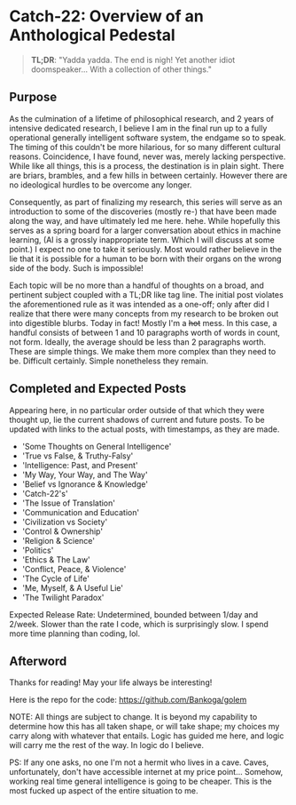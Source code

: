 # Catch-22: Overview of an Anthological Pedestal

> **TL;DR**: "Yadda yadda. The end is nigh! Yet another idiot doomspeaker... With a collection of other things."

## Purpose

As the culmination of a lifetime of philosophical research, and 2 years of intensive dedicated research, I believe I am in the final run up to a fully operational generally intelligent software system, the endgame so to speak. The timing of this couldn't be more hilarious, for so many different cultural reasons. Coincidence, I have found, never was, merely lacking perspective. While like all things, this is a process, the destination is in plain sight. There are briars, brambles, and a few hills in between certainly. However there are no ideological hurdles to be overcome any longer.

Consequently, as part of finalizing my research, this series will serve as an introduction to some of the discoveries (mostly re-) that have been made along the way, and have ultimately led me here. hehe. While hopefully this serves as a spring board for a larger conversation about ethics in machine learning, (AI is a grossly inappropriate term. Which I will discuss at some point.) I expect no one to take it seriously. Most would rather believe in the lie that it is possible for a human to be born with their organs on the wrong side of the body. Such is impossible!

Each topic will be no more than a handful of thoughts on a broad, and pertinent subject coupled with a TL;DR like tag line. The initial post violates the aforementioned rule as it was intended as a one-off; only after did I realize that there were many concepts from my research to be broken out into digestible blurbs. Today in fact! Mostly I'm a ~~hot~~ mess. In this case, a handful consists of between 1 and 10 paragraphs worth of words in count, not form. Ideally, the average should be less than 2 paragraphs worth. These are simple things. We make them more complex than they need to be. Difficult certainly. Simple nonetheless they remain.

## Completed and Expected Posts

Appearing here, in no particular order outside of that which they were thought up, lie the current shadows of current and future posts. To be updated with links to the actual posts, with timestamps, as they are made.

* 'Some Thoughts on General Intelligence'
* 'True vs False, & Truthy-Falsy'
* 'Intelligence: Past, and Present'
* 'My Way, Your Way, and The Way'
* 'Belief vs Ignorance & Knowledge'
* 'Catch-22's'
* 'The Issue of Translation'
* 'Communication and Education'
* 'Civilization vs Society'
* 'Control & Ownership'
* 'Religion & Science'
* 'Politics'
* 'Ethics & The Law'
* 'Conflict, Peace, & Violence'
* 'The Cycle of Life'
* 'Me, Myself, & A Useful Lie'
* 'The Twilight Paradox'

Expected Release Rate: Undetermined, bounded between 1/day and 2/week. Slower than the rate I code, which is surprisingly slow. I spend more time planning than coding, lol.

## Afterword

Thanks for reading! May your life always be interesting!

Here is the repo for the code: https://github.com/Bankoga/golem

NOTE: All things are subject to change. It is beyond my capability to determine how this has all taken shape, or will take shape; my choices my carry along with whatever that entails. Logic has guided me here, and logic will carry me the rest of the way. In logic do I believe.

PS: If any one asks, no one I'm not a hermit who lives in a cave. Caves, unfortunately, don't have accessible internet at my price point... Somehow, working real time general intelligence is going to be cheaper. This is the most fucked up aspect of the entire situation to me.